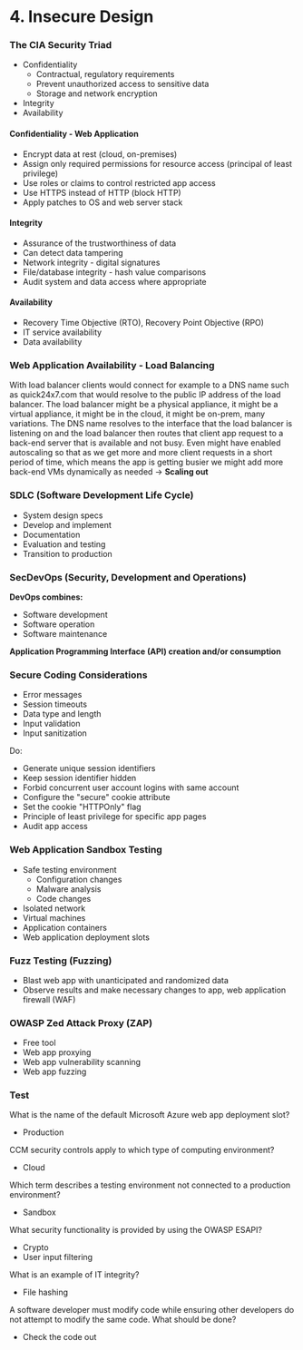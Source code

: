 # 4. Insecure Design

### The CIA Security Triad

* Confidentiality
  * Contractual, regulatory requirements
  * Prevent unauthorized access to sensitive data
  * Storage and network encryption
* Integrity
* Availability

#### Confidentiality - Web Application

* Encrypt data at rest (cloud, on-premises)
* Assign only required permissions for resource access (principal of least privilege)
* Use roles or claims to control restricted app access
* Use HTTPS instead of HTTP (block HTTP)
* Apply patches to OS and web server stack

#### Integrity

* Assurance of the trustworthiness of data
* Can detect data tampering
* Network integrity - digital signatures
* File/database integrity - hash value comparisons
* Audit system and data access where appropriate

#### Availability

* Recovery Time Objective (RTO), Recovery Point Objective (RPO)
* IT service availability
* Data availability

### Web Application Availability - Load Balancing

With load balancer clients would connect for example to a DNS name such as quick24x7.com that would resolve to the public IP address of the load balancer. The load balancer might be a physical appliance, it might be a virtual appliance, it might be in the cloud, it might be on-prem, many variations. The DNS name resolves to the interface that the load balancer is listening on and the load balancer then routes that client app request to a back-end server that is available and not busy. Even might have enabled autoscaling so that as we get more and more client requests in a short period of time, which means the app is getting busier we might add more back-end VMs dynamically as needed -> **Scaling out**

### SDLC (Software Development Life Cycle)

* System design specs
* Develop and implement
* Documentation
* Evaluation and testing
* Transition to production

### SecDevOps (Security, Development and Operations)

**DevOps combines:**

* Software development
* Software operation
* Software maintenance

**Application Programming Interface (API) creation and/or consumption**

### Secure Coding Considerations

* Error messages
* Session timeouts
* Data type and length
* Input validation
* Input sanitization

Do:

* Generate unique session identifiers
* Keep session identifier hidden
* Forbid concurrent user account logins with same account
* Configure the "secure" cookie attribute
* Set the cookie "HTTPOnly" flag
* Principle of least privilege for specific app pages
* Audit app access

### Web Application Sandbox Testing

* Safe testing environment
  * Configuration changes
  * Malware analysis
  * Code changes
* Isolated network
* Virtual machines
* Application containers
* Web application deployment slots

### Fuzz Testing (Fuzzing)

* Blast web app with unanticipated and randomized data
* Observe results and make necessary changes to app, web application firewall (WAF)

### OWASP Zed Attack Proxy (ZAP)

* Free tool
* Web app proxying
* Web app vulnerability scanning
* Web app fuzzing

### Test

What is the name of the default Microsoft Azure web app deployment slot?

* Production

CCM security controls apply to which type of computing environment?

* Cloud

Which term describes a testing environment not connected to a production environment?

* Sandbox

What security functionality is provided by using the OWASP ESAPI?

* Crypto
* User input filtering

What is an example of IT integrity?

* File hashing

A software developer must modify code while ensuring other developers do not attempt to modify the same code. What should be done?

* Check the code out
